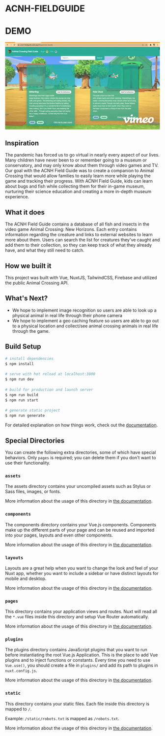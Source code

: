 # ACNH-FIELDGUIDE
# DEMO
<a href="https://vimeo.com/671621380"> <img src="/ACNH.gif"/> </a>

## Inspiration
The pandemic has forced us to go virtual in nearly every aspect of our lives. Many children have never been to or remember going to a museum or conservatory, and may only know about them through video games and TV. Our goal with the ACNH Field Guide was to create a companion to Animal Crossing that would allow families to easily learn more while playing the game and tracking their progress. With ACNH Field Guide, kids can learn about bugs and fish while collecting them for their in-game museum, nurturing their science education and creating a more in-depth museum experience.

## What it does
The ACNH Field Guide contains a database of all fish and insects in the video game Animal Crossing: New Horizons. Each entry contains information regarding the creature and links to external websites to learn more about them. Users can search the list for creatures they've caught and add them to their collection, so they can keep track of what they already have, and what they still need to catch.

## How we built it
This project was built with Vue, NuxtJS, TailwindCSS, Firebase and utilized the public Animal Crossing API. 

## What's Next?
- We hope to implement image recognition so users are able to look up a physical animal in real life through their phone camera
- We hope to implement a geo caching feature so users are able to go out to a physical location and collect/see animal crossing animals in real life through the game.

## Build Setup

```bash
# install dependencies
$ npm install

# serve with hot reload at localhost:3000
$ npm run dev

# build for production and launch server
$ npm run build
$ npm run start

# generate static project
$ npm run generate
```

For detailed explanation on how things work, check out the [documentation](https://nuxtjs.org).

## Special Directories

You can create the following extra directories, some of which have special behaviors. Only `pages` is required; you can delete them if you don't want to use their functionality.

### `assets`

The assets directory contains your uncompiled assets such as Stylus or Sass files, images, or fonts.

More information about the usage of this directory in [the documentation](https://nuxtjs.org/docs/2.x/directory-structure/assets).

### `components`

The components directory contains your Vue.js components. Components make up the different parts of your page and can be reused and imported into your pages, layouts and even other components.

More information about the usage of this directory in [the documentation](https://nuxtjs.org/docs/2.x/directory-structure/components).

### `layouts`

Layouts are a great help when you want to change the look and feel of your Nuxt app, whether you want to include a sidebar or have distinct layouts for mobile and desktop.

More information about the usage of this directory in [the documentation](https://nuxtjs.org/docs/2.x/directory-structure/layouts).


### `pages`

This directory contains your application views and routes. Nuxt will read all the `*.vue` files inside this directory and setup Vue Router automatically.

More information about the usage of this directory in [the documentation](https://nuxtjs.org/docs/2.x/get-started/routing).

### `plugins`

The plugins directory contains JavaScript plugins that you want to run before instantiating the root Vue.js Application. This is the place to add Vue plugins and to inject functions or constants. Every time you need to use `Vue.use()`, you should create a file in `plugins/` and add its path to plugins in `nuxt.config.js`.

More information about the usage of this directory in [the documentation](https://nuxtjs.org/docs/2.x/directory-structure/plugins).

### `static`

This directory contains your static files. Each file inside this directory is mapped to `/`.

Example: `/static/robots.txt` is mapped as `/robots.txt`.

More information about the usage of this directory in [the documentation](https://nuxtjs.org/docs/2.x/directory-structure/static).


